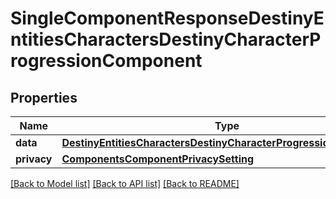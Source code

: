 # SingleComponentResponseDestinyEntitiesCharactersDestinyCharacterProgressionComponent

## Properties
Name | Type | Description | Notes
------------ | ------------- | ------------- | -------------
**data** | [**DestinyEntitiesCharactersDestinyCharacterProgressionComponent**](DestinyEntitiesCharactersDestinyCharacterProgressionComponent.md) |  | [optional] 
**privacy** | [**ComponentsComponentPrivacySetting**](ComponentsComponentPrivacySetting.md) |  | [optional] 

[[Back to Model list]](../README.md#documentation-for-models) [[Back to API list]](../README.md#documentation-for-api-endpoints) [[Back to README]](../README.md)


